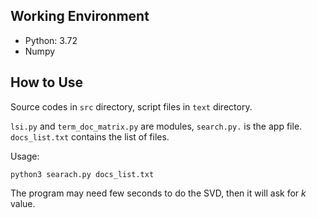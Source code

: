 ## Working Environment

- Python: 3.72
- Numpy

## How to Use

Source codes in `src` directory, script files in `text` directory.

`lsi.py` and `term_doc_matrix.py` are modules, `search.py.` is the app file.
`docs_list.txt` contains the list of files.

Usage:
```shell
python3 searach.py docs_list.txt
```

The program may need few seconds to do the SVD, then it will ask for $k$ value.


